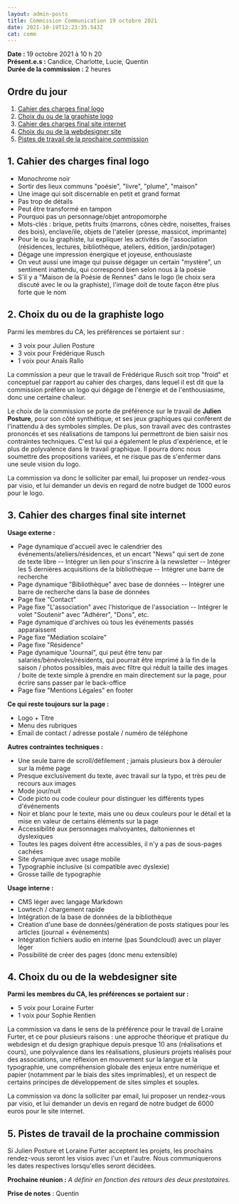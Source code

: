 ```yaml
---
layout: admin-posts
title: Commission Communication 19 octobre 2021
date: 2021-10-19T12:23:35.543Z
cat: comm
---
```

**Date :** 19 octobre 2021 à 10 h 20   
**Présent.e.s :** Candice, Charlotte, Lucie, Quentin   
**Durée de la commission :** 2 heures

## Ordre du jour

1. [Cahier des charges final logo](#un)
2. [Choix du ou de la graphiste logo](#deux)
3. [Cahier des charges final site internet](#trois)
4. [Choix du ou de la webdesigner site](#quatre)
5. [Pistes de travail de la prochaine commission](#cinq)

## <a href="#un"></a> 1\. Cahier des charges final logo

- Monochrome noir
- Sortir des lieux communs "poésie", "livre", "plume", "maison"
- Une image qui soit discernable en petit et grand format
- Pas trop de détails
- Peut être transformé en tampon
- Pourquoi pas un personnage/objet antropomorphe
- Mots-clés : brique, petits fruits (marrons, cônes cèdre, noisettes, fraises des bois), enclave/ile, objets de l'atelier (presse, massicot, imprimante)
- Pour le ou la graphiste, lui expliquer les activités de l'association (résidences, lectures, bibliothèque, ateliers, édition, jardin/potager)
- Dégage une impression énergique et joyeuse, enthousiaste
- On veut aussi une image qui puisse dégager un certain "mystère", un sentiment inattendu, qui correspond bien selon nous à la poésie
- S'il y a "Maison de la Poésie de Rennes" dans le logo (le choix sera discuté avec le ou la graphiste), l'image doit de toute façon être plus forte que le nom

## <a href="#deux"></a> 2\. Choix du ou de la graphiste logo

Parmi les membres du CA, les préférences se portaient sur :
- 3 voix pour Julien Posture
- 3 voix pour Frédérique Rusch
- 1 voix pour Anaïs Rallo

La commission a peur que le travail de Frédérique Rusch soit trop "froid" et conceptuel par rapport au cahier des charges, dans lequel il est dit que la commission préfère un logo qui dégage de l'énergie et de l'enthousiasme, donc une certaine chaleur.

Le choix de la commission se porte de préférence sur le travail de **Julien Posture**, pour son côté synthétique, et ses jeux graphiques qui confèrent de l'inattendu à des symboles simples. De plus, son travail avec des contrastes prononcés et ses réalisations de tampons lui permettront de bien saisir nos contraintes techniques. C'est lui qui a également le plus d'expérience, et le plus de polyvalence dans le travail graphique. Il pourra donc nous soumettre des propositions variées, et ne risque pas de s'enfermer dans une seule vision du logo.

La commission va donc le solliciter par email, lui proposer un rendez-vous par visio, et lui demander un devis en regard de notre budget de 1000 euros pour le logo.

## <a href="#trois"></a> 3\. Cahier des charges final site internet

**Usage externe :**
- Page dynamique d'accueil avec le calendrier des événements/ateliers/résidences, et un encart "News" qui sert de zone de texte libre
-- Intégrer un lien pour s'inscrire à la newsletter
-- Intégrer les 5 dernières acquisitions de la bibliothèque
-- Intégrer une barre de recherche
- Page dynamique "Bibliothèque" avec base de données
-- Intégrer une barre de recherche dans la base de données
- Page fixe "Contact"
- Page fixe "L'association" avec l'historique de l'association
-- Intégrer le volet "Soutenir" avec "Adhérer", "Dons", etc.
- Page dynamique d'archives où tous les événements passés apparaissent
- Page fixe "Médiation scolaire"
- Page fixe "Résidence"
- Page dynamique "Journal", qui peut être tenu par salariés/bénévoles/résidents, qui pourrait être imprimé à la fin de la saison / photos possibles, mais avec filtre qui réduit la taille des images / boite de texte simple à prendre en main directement sur la page, pour écrire sans passer par le back-office
- Page fixe "Mentions Légales" en footer

**Ce qui reste toujours sur la page :**
- Logo + Titre
- Menu des rubriques
- Email de contact / adresse postale / numéro de téléphone

**Autres contraintes techniques :**
- Une seule barre de scroll/défilement ; jamais plusieurs box à dérouler sur la même page
- Presque exclusivement du texte, avec travail sur la typo, et très peu de recours aux images
- Mode jour/nuit
- Code picto ou code couleur pour distinguer les différents types d'événements
- Noir et blanc pour le texte, mais une ou deux couleurs pour le détail et la mise en valeur de certains éléments sur la page
- Accessibilité aux personnages malvoyantes, daltoniennes et dyslexiques
- Toutes les pages doivent être accessibles, il n'y a pas de sous-pages cachées
- Site dynamique avec usage mobile
- Typographie inclusive (si compatible avec dyslexie)
- Grosse taille de typographie

**Usage interne :**
- CMS léger avec langage Markdown
- Lowtech / chargement rapide
- Intégration de la base de données de la bibliothèque
- Création d'une base de données/génération de posts statiques pour les articles (journal + événements)
- Intégration fichiers audio en interne (pas Soundcloud) avec un player léger
- Possibilité de créer des pages (donc menu extensible)

## <a href="#quatre"></a> 4\. Choix du ou de la webdesigner site

**Parmi les membres du CA, les préférences se portaient sur :**
- 5 voix pour Loraine Furter
- 1 voix pour Sophie Rentien

La commission va dans le sens de la préférence pour le travail de Loraine Furter, et ce pour plusieurs raisons : une approche théorique et pratique du webdesign et du design graphique depuis presque 10 ans (réalisations et cours), une polyvalence dans les réalisations, plusieurs projets réalisés pour des associations, une réflexion en mouvement sur la langue et la typographie, une compréhension globale des enjeux entre numérique et papier (notamment par le biais des sites imprimables), et un respect de certains principes de développement de sites simples et souples.

La commission va donc la solliciter par email, lui proposer un rendez-vous par visio, et lui demander un devis en regard de notre budget de 6000 euros pour le site internet.

## <a href="#cinq"></a> 5\. Pistes de travail de la prochaine commission

Si Julien Posture et Loraine Furter acceptent les projets, les prochains rendez-vous seront les visios avec l'un et l'autre. Nous communiquerons les dates respectives lorsqu'elles seront décidées.

**Prochaine réunion :** *A définir en fonction des retours des deux prestataires.*

**Prise de notes** : Quentin
